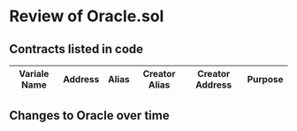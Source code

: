# Review of Oracle.sol 

## Contracts listed in code
| Variale Name | Address | Alias | Creator Alias | Creator Address | Purpose |
| ------------ | ------- | ----- | ------------- | --------------- | ------- |

## Changes to Oracle over time

